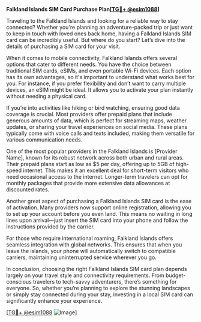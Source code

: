 **Falkland Islands SIM Card Purchase Plan[[TG💪+ @esim1088](https://t.me/s/esim1088)]**

Traveling to the Falkland Islands and looking for a reliable way to stay connected? Whether you're planning an adventure-packed trip or just want to keep in touch with loved ones back home, having a Falkland Islands SIM card can be incredibly useful. But where do you start? Let’s dive into the details of purchasing a SIM card for your visit.

When it comes to mobile connectivity, Falkland Islands offers several options that cater to different needs. You have the choice between traditional SIM cards, eSIMs, and even portable Wi-Fi devices. Each option has its own advantages, so it's important to understand what works best for you. For instance, if you prefer flexibility and don’t want to carry multiple devices, an eSIM might be ideal. It allows you to activate your plan instantly without needing a physical card.

If you’re into activities like hiking or bird watching, ensuring good data coverage is crucial. Most providers offer prepaid plans that include generous amounts of data, which is perfect for streaming maps, weather updates, or sharing your travel experiences on social media. These plans typically come with voice calls and texts included, making them versatile for various communication needs.

One of the most popular providers in the Falkland Islands is [Provider Name], known for its robust network across both urban and rural areas. Their prepaid plans start as low as $5 per day, offering up to 5GB of high-speed internet. This makes it an excellent deal for short-term visitors who need occasional access to the internet. Longer-term travelers can opt for monthly packages that provide more extensive data allowances at discounted rates.

Another great aspect of purchasing a Falkland Islands SIM card is the ease of activation. Many providers now support online registration, allowing you to set up your account before you even land. This means no waiting in long lines upon arrival—just insert the SIM card into your phone and follow the instructions provided by the carrier.

For those who require international roaming, Falkland Islands offers seamless integration with global networks. This ensures that when you leave the islands, your phone will automatically switch to compatible carriers, maintaining uninterrupted service wherever you go.

In conclusion, choosing the right Falkland Islands SIM card plan depends largely on your travel style and connectivity requirements. From budget-conscious travelers to tech-savvy adventurers, there’s something for everyone. So, whether you’re planning to explore the stunning landscapes or simply stay connected during your stay, investing in a local SIM card can significantly enhance your experience.

[[TG💪+ @esim1088](https://t.me/s/esim1088) ![Image](https://i.postimg.cc/Y0z9fWf4/image.png)]
